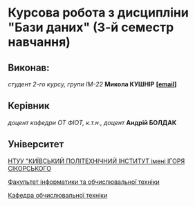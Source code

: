 # Курсова робота з дисципліни "Бази даних" (3-й семестр навчання)

## Виконав:

*студент 2-го курсу, групи ІМ-22*<span padding-right:5em></span> **Микола КУШНІР** **[[email](mailto:kushnir.mykola@lll.kpi.ua)]**

## Керівник

*доцент кафедри ОТ ФІОТ, к.т.н., доцент*<span padding-right:5em></span> **Андрій БОЛДАК**

## Університет

[НТУУ "КИЇВСЬКИЙ ПОЛІТЕХНІЧНИЙ ІНСТИТУТ імені ІГОРЯ СІКОРСЬКОГО](https://kpi.ua/)

[Факультет інформатики та обчислювальної техніки](https://fiot.kpi.ua/)

[Кафедра обчислювальної техніки](https://comsys.kpi.ua/)
